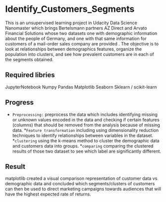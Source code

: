 # Identify_Customers_Segments
This is an unsupervised learning project in Udacity Data Science Nanomaster which brings Bertelsmann partners AZ Direct and Arvato Financial Solutions whose two datasets one with demographic information about the people of Germany, and one with that same information for customers of a mail-order sales company are provided . The objective is to look at relationships between demographics features, organize the population into clusters, and see how prevalent customers are in each of the segments obtained. 

## Required libries
JupyterNotebook Numpy Pandas Matplotlib Seaborn Sklearn / scikit-learn

## Progress
* ```Preprocessing:``` preprocess the data which includes identifying missing or unknown values encoded in the data and checking if certain features (columns) that should be removed from the analysis because of missing data. 
*```Feature transformation``` including using dimensionality reduction techniques to identify relationships between variables in the dataset. 
*```clustering``` using the k-means method to cluster the demographic data and customers data into groups.
*```comparing``` comparing the clustered results of those two dataset to see which label are significantly different.

## Result
matplotlib created a visual comparison representation of customer data vs demographic data and concluded which segments/clusters of customers can then be used to direct marketing campaigns towards audiences that will have the highest expected rate of returns.
